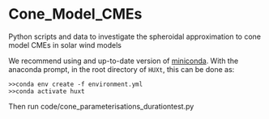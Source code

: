 # Cone_Model_CMEs
Python scripts and data to investigate the spheroidal approximation to cone model CMEs in solar wind models

We recommend using and up-to-date version of [miniconda](https://docs.anaconda.com/free/miniconda/index.html). With the anaconda prompt, in the root directory of `HUXt`, this can be done as:
```
>>conda env create -f environment.yml
>>conda activate huxt
``` 


Then run code/cone_parameterisations_durationtest.py
